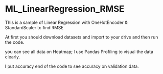 # ML_LinearRegression_RMSE
This is a sample of Linear Regression with  OneHotEncoder &amp; StandardScaler to find RMSE

At first you should download datasets and import to your drive and then run the code.

you can see all data on Heatmap; I use Pandas Profiling to visual the data clearly.

I put accuracy end of the code to see accuracy on validation data.
